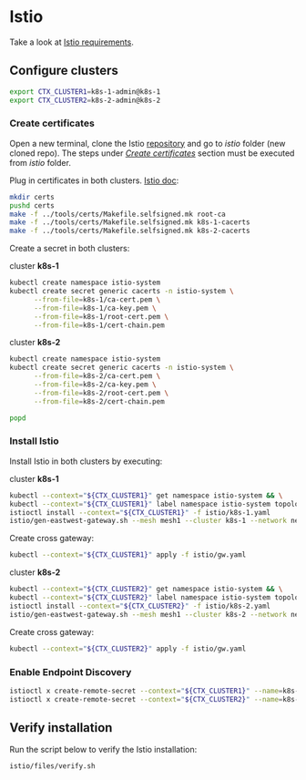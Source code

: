 # Istio
Take a look at [Istio requirements](https://istio.io/latest/docs/setup/install/multicluster/before-you-begin/#requirements).

## Configure clusters

```bash
export CTX_CLUSTER1=k8s-1-admin@k8s-1
export CTX_CLUSTER2=k8s-2-admin@k8s-2
```

### Create certificates
Open a new terminal, clone the Istio [repository](https://github.com/istio/istio) and go to _istio_ folder (new cloned repo). The steps under [_Create certificates_](#create-certificates) section must be executed from _istio_ folder.

Plug in certificates in both clusters. [Istio doc](https://istio.io/latest/docs/tasks/security/cert-management/plugin-ca-cert/#plug-in-certificates-and-key-into-the-cluster):

```bash
mkdir certs
pushd certs
make -f ../tools/certs/Makefile.selfsigned.mk root-ca
make -f ../tools/certs/Makefile.selfsigned.mk k8s-1-cacerts
make -f ../tools/certs/Makefile.selfsigned.mk k8s-2-cacerts
```

Create a secret in both clusters:

cluster **k8s-1**
```bash
kubectl create namespace istio-system
kubectl create secret generic cacerts -n istio-system \
      --from-file=k8s-1/ca-cert.pem \
      --from-file=k8s-1/ca-key.pem \
      --from-file=k8s-1/root-cert.pem \
      --from-file=k8s-1/cert-chain.pem
```

cluster **k8s-2**
```bash
kubectl create namespace istio-system
kubectl create secret generic cacerts -n istio-system \
      --from-file=k8s-2/ca-cert.pem \
      --from-file=k8s-2/ca-key.pem \
      --from-file=k8s-2/root-cert.pem \
      --from-file=k8s-2/cert-chain.pem
```

```bash
popd
```

### Install Istio
Install Istio in both clusters by executing:

cluster **k8s-1**
```bash
kubectl --context="${CTX_CLUSTER1}" get namespace istio-system && \
kubectl --context="${CTX_CLUSTER1}" label namespace istio-system topology.istio.io/network=network1
istioctl install --context="${CTX_CLUSTER1}" -f istio/k8s-1.yaml
istio/gen-eastwest-gateway.sh --mesh mesh1 --cluster k8s-1 --network network1 | istioctl --context="${CTX_CLUSTER1}" install -y -f -
```

Create cross gateway:
```bash
kubectl --context="${CTX_CLUSTER1}" apply -f istio/gw.yaml
``` 

cluster **k8s-2**
```bash
kubectl --context="${CTX_CLUSTER2}" get namespace istio-system && \
kubectl --context="${CTX_CLUSTER2}" label namespace istio-system topology.istio.io/network=network2
istioctl install --context="${CTX_CLUSTER2}" -f istio/k8s-2.yaml
istio/gen-eastwest-gateway.sh --mesh mesh1 --cluster k8s-2 --network network2 | istioctl --context="${CTX_CLUSTER2}" install -y -f -
```

Create cross gateway:
```bash
kubectl --context="${CTX_CLUSTER2}" apply -f istio/gw.yaml
``` 

### Enable Endpoint Discovery
```bash
istioctl x create-remote-secret --context="${CTX_CLUSTER1}" --name=k8s-1 | kubectl apply -f - --context="${CTX_CLUSTER2}"
istioctl x create-remote-secret --context="${CTX_CLUSTER2}" --name=k8s-2 | kubectl apply -f - --context="${CTX_CLUSTER1}"
```

## Verify installation
Run the script below to verify the Istio installation:
```bash
istio/files/verify.sh
```